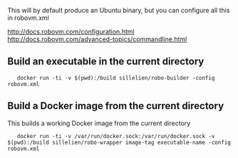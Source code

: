 This will by default produce an Ubuntu binary, but you can configure all this in robovm.xml

http://docs.robovm.com/configuration.html
http://docs.robovm.com/advanced-topics/commandline.html


## Build an executable in the current directory
```
   docker run -ti -v $(pwd):/build sillelien/robo-builder -config robovm.xml 
```

## Build a Docker image from the current directory

This builds a working Docker image from the current directory

```
   docker run -ti -v /var/run/docker.sock:/var/run/docker.sock -v $(pwd):/build sillelien/robo-wrapper image-tag executable-name -config robovm.xml 
```
